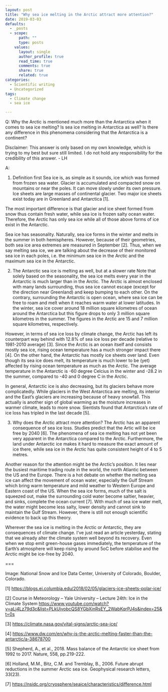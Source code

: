 ```yaml
---
layout: post
title: "Why sea ice melting in the Arctic attract more attention?"
date: 2019-03-03
defaults:
  - _posts
  - scope:
      path: ""
      type: posts
    values:
      layout: single
      author_profile: true
      read_time: true
      comments: true
      share: true
      related: true
categories:
  - Scientific writing
  - Uncategorized
tags:
  - Climate change
  - sea ice

---
```


Q: Why the Arctic is mentioned much more than the Antarctica when it comes to sea ice melting? Is sea ice melting in Antarctica as well? Is there any difference in this phenomena considering that the Antarctica is a continent?

Disclaimer: This answer is only based on my own knowledge, which is trying to my best but sure still limited. I do not hold any responsibility for the credibility of this answer. - LH

A:

1. Definition first
Sea ice is, as simple as it sounds, ice which was formed from frozen sea water. Glacier is accumulated and compacted snow on mountains or near the poles. It can move slowly under its own pressure. Ice sheets are large masses of continental glacier. Two major ice sheets exist today are in Greenland and Antarctica [1].

The most important difference is that glacier and ice sheet formed from snow thus contain fresh water, while sea ice is frozen salty ocean water. Therefore, the Arctic has only sea ice while all of those above forms of ice exist in the Antarctic. 

Sea ice has seasonality. Naturally, sea ice forms in the winter and melts in the summer in both hemispheres. However, because of their geometries, both sea ice area extremes are measured in September [2]. Thus, when we say melting sea ice, we are talking about the decrease of their monitored sea ice in each poles, i.e. the minimum sea ice in the Arctic and the maximum sea ice in the Antarctic.

2.	The Antarctic sea ice is melting as well, but at a slower rate
Note that solely based on the seasonality, the sea ice melts every year in the Antarctic is much larger than in the Arctic. The Arctic is almost enclosed with many lands surrounding, thus sea ice cannot escape (except for the direction near Greenland) and keep bumping to each other. On the contrary, surrounding the Antarctic is open ocean, where sea ice can be free to roam and melt when it reaches warm water at lower latitudes. In the winter, sea ice cover around 18 million square kilometres of ocean around the Antarctica but this figure drops to only 3 million square kilometres in the summer. The figures in the Arctic are 15 and 7 million square kilometres, respectively. 

However, in terms of sea ice loss by climate change, the Arctic has left its counterpart way behind with 12.8% of sea ice loss per decade (relative to 1981-2010 average) [3]. Since the Arctic is an ocean itself and consists mostly sea ice, rising ocean temperature has a much stronger impact there [4]. On the other hand, the Antarctic has mostly ice sheets over land. Even though its sea ice does melt, its temperature is much lower to be (yet) affected by rising ocean temperature as much as the Arctic. The average temperature in the Antarctic is -60 degree Celcius in the winter and -28.2 in the summer, compared to -40 and 0 degree C in the Arctic.

In general, Antarctic ice is also decreasing, but its glaciers behave more complicatedly. While glaciers in the West Antarctica are melting, its interior and the East’s glaciers are increasing because of heavy snowfall. This actually is another sign of global warming as the moisture increases in warmer climate, leads to more snow. Sientists found that Antarctica’s rate of ice loss has tripled in the last decade [5].

 3. Why does the Arctic attract more attention? 
The Arctic has an apparent consequence of sea ice loss. Studies predict that the Artic will be ice free by 2040 [6]. The phenomena of sea ice melting has not yet been very apparent in the Antarctica compared to the Arctic. Furthermore, the land under Antarctic ice makes it hard to measure the exact amount of ice there, while sea ice in the Arctic has quite consistent height of 4 to 5 metres.

Another reason for the attention might be the Arctic’s position. It lies near the busiest maritime trading route in the world, the north Atlantic between the US and the Europe. There is a hot debate on whether the melting sea ice can affect the movement of ocean water, especially the Gulf Stream which bring warm temperature and mild weather to Western Europe and Eastern coast of the US. When the sea ice forms, much of the salt is squeezed out, make the surrounding cold water become saltier, heavier, and sinks, complete the ocean current [7]. With much of sea ice water melt, the water might become less salty, lower density and cannot sink to maintain the Gulf Stream. However, there is still not enough scientific evidence to back up this theory.

Wherever the sea ice is melting in the Arctic or Antarctic, they are consequences of climate change. I’ve just read an article yesterday, stating that we already alter the climate system well beyond its recovery. Even when we stop emit green-house gases immediately, the temperature of the Earth’s atmosphere will keep rising by around 5oC before stabilise and the Arctic might be ice-free by 2040.

===

Image: National Snow and Ice Data Center, University of Colorado, Boulder, Colorado.

[1] https://blogs.ei.columbia.edu/2018/02/05/glaciers-ice-sheets-polar-ice/ 

[2] Course in Meteorology – Yale University – Lecture 24th: Ice in the Climate System https://www.youtube.com/watch?v=aLj4Lz79d3c&list=PLkUjvobcQS8YGbXinRsEY_2WabKqrPJ4s&index=25&t=0s 

[3] https://climate.nasa.gov/vital-signs/arctic-sea-ice/ 

[4] https://www.dw.com/en/why-is-the-arctic-melting-faster-than-the-antarctic/a-38678700 

[5] Shepherd, A., et al., 2018. Mass balance of the Antarctic ice sheet from 1992 to 2017. Nature, 558, pp.219-222.

[6] Holland, M.M., Bitz, C.M. and Tremblay, B., 2006. Future abrupt reductions in the summer Arctic sea ice. Geophysical research letters, 33(23).

[7] https://nsidc.org/cryosphere/seaice/characteristics/difference.html


